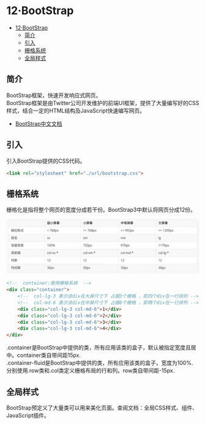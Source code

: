# 12·BootStrap

<!-- TOC -->
* [12·BootStrap](#12bootstrap)
  * [简介](#简介)
  * [引入](#引入)
  * [栅格系统](#栅格系统)
  * [全局样式](#全局样式)
<!-- TOC -->

## 简介
BootStrap框架，快速开发响应式网页。  
BootStrap框架是由Twitter公司开发维护的前端UI框架，提供了大量编写好的CSS样式，结合一定的HTML结构及JavaScript快速编写网页。  

- [BootStrap中文文档](https://www.bootcss.com/)

## 引入
引入BootStrap提供的CSS代码。

```html
<link rel="stylesheet" href="./url/bootstrap.css">
```

## 栅格系统
栅格化是指将整个网页的宽度分成若干份。BootStrap3中默认将网页分成12份。  

![栅格系统](../images/栅格系统.png)

```html
<!--  container:使用栅格系统  -->
<div class="container">
    <!--  col-lg-3 表示该div在大屏尺寸下 占据3个栅格 ，即四个div在一行排列 -->
    <!--  col-md-6 表示该div在中屏尺寸下 占据6个栅格 ，即两个div在一行排列 -->
    <div class="col-lg-3 col-md-6">1</div>
    <div class="col-lg-3 col-md-6">2</div>
    <div class="col-lg-3 col-md-6">3</div>
    <div class="col-lg-3 col-md-6">4</div>
</div>
```

.container是BootStrap中提供的类，所有应用该类的盒子，默认被指定宽度且居中。container类自带间距15px.  
.container-fluid是BootStrap中提供的类，所有应用该类的盒子，宽度为100%.  
分别使用.row类和.col类定义栅格布局的行和列。row类自带间距-15px.  

## 全局样式
BootStrap预定义了大量类可以用来美化页面。查阅文档：全局CSS样式、组件、JavaScript插件。  
